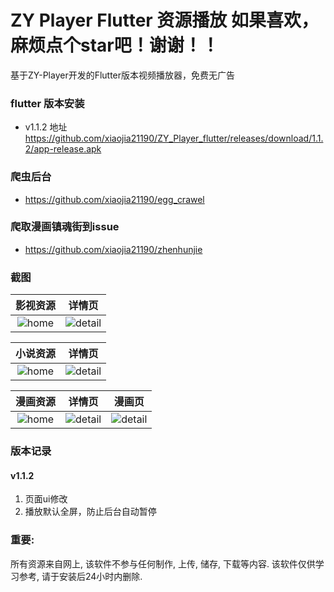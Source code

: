# ZY Player Flutter 资源播放  如果喜欢，麻烦点个star吧！谢谢！！

基于ZY-Player开发的Flutter版本视频播放器，免费无广告

### flutter 版本安装
- v1.1.2 地址 https://github.com/xiaojia21190/ZY_Player_flutter/releases/download/1.1.2/app-release.apk

### 爬虫后台
-  https://github.com/xiaojia21190/egg_crawel

### 爬取漫画镇魂街到issue
-  https://github.com/xiaojia21190/zhenhunjie

### 截图

|           影视资源           |             详情页             |
| :--------------------------: | :----------------------------: |
| ![home](./images/image6.jpg) | ![detail](./images/image9.jpg) |

|           小说资源           |             详情页             |
| :--------------------------: | :----------------------------: |
| ![home](./images/image2.jpg) | ![detail](./images/image8.jpg) |

|           漫画资源           |             详情页             |             漫画页             |
| :--------------------------: | :----------------------------: | :----------------------------: |
| ![home](./images/image5.jpg) | ![detail](./images/image4.jpg) | ![detail](./images/image3.jpg) |





### 版本记录

#### v1.1.2
1. 页面ui修改
2. 播放默认全屏，防止后台自动暂停


### 重要:

所有资源来自网上, 该软件不参与任何制作, 上传, 储存, 下载等内容. 该软件仅供学习参考, 请于安装后24小时内删除.


